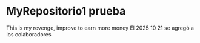 # MyRepositorio1 prueba
This is my revenge, improve to earn more money
El 2025 10 21 se agregó a los colaboradores